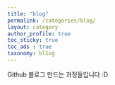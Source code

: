 ```yaml
---
title: "blog"
permalink: /categories/blog/
layout: category
author_profile: true
toc_sticky: true
toc_ads : true
taxonomy: bl1og
---
```


Github 블로그 만드는 과정들입니다 :D

